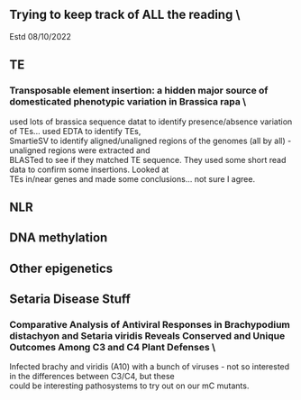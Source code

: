 ## Trying to keep track of ALL the reading \
Estd 08/10/2022

## TE
### Transposable element insertion: a hidden major source of domesticated phenotypic variation in Brassica rapa \
used lots of brassica sequence datat to identify presence/absence variation of TEs... used EDTA to identify TEs, \
SmartieSV to identify aligned/unaligned regions of the genomes (all by all) - unaligned regions were extracted and \
BLASTed to see if they matched TE sequence.  They used some short read data to confirm some insertions. Looked at \
TEs in/near genes and made some conclusions... not sure I agree.


## NLR


## DNA methylation


## Other epigenetics


## Setaria Disease Stuff
### Comparative Analysis of Antiviral Responses in Brachypodium distachyon and Setaria viridis Reveals Conserved and Unique Outcomes Among C3 and C4 Plant Defenses \
Infected brachy and viridis (A10) with a bunch of viruses - not so interested in the differences between C3/C4, but these \
could be interesting pathosystems to try out on our mC mutants.
